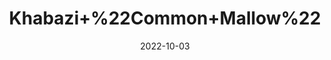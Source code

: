 ---
title: 'Khabazi+%22Common+Mallow%22'
date: '2022-10-03' 
metatag: '' 
inventory: '0' 
draft: false 
# meta description 
shortDescripton: 'Khabazi%ef%bf%bdis+used+for+oxidative+stress%2c+cough%2c+inflammatory+diseases+of+mucous+membranes+and+other+conditions'
description: 'Herb'
longdescription: ''
featured: True
# product Price
price: '20.0'
# Product Short Description
shortDescription: 'Khabazi%ef%bf%bdis+used+for+oxidative+stress%2c+cough%2c+inflammatory+diseases+of+mucous+membranes+and+other+conditions'
productID: '31FF722C-9D2A-ED11-9968-005056B3A416'
type: 'products'
category: 'Herb' 
thumnailproduct: 'https://eraconnect.blob.core.windows.net/product-images/aminsaddiquidawakhana/31FF722C-9D2A-ED11-9968-005056B3A416.webp' 
images:
  - image: 'https://eraconnect.blob.core.windows.net/product-images/aminsaddiquidawakhana/31FF722C-9D2A-ED11-9968-005056B3A416.webp'  
Variants:
---